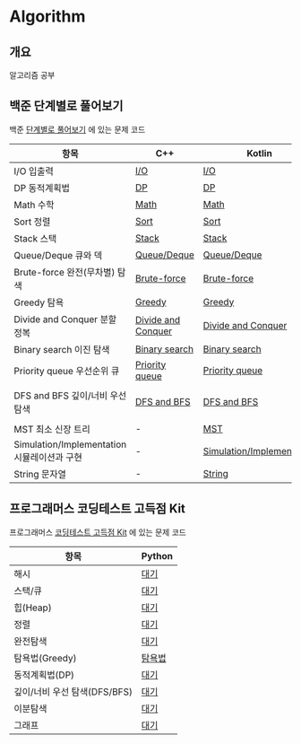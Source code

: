 # Algorithm

## 개요

알고리즘 공부

## 백준 단계별로 풀어보기

백준 [단계별로 풀어보기](https://www.acmicpc.net/step) 에 있는 문제 코드

| 항목                                  | C++                                           | Kotlin                                                  | Python                             |
|-------------------------------------|-----------------------------------------------|---------------------------------------------------------|------------------------------------|
| I/O 입출력                             | [I/O](cpp/step/io)                            | [I/O](kotlin/step/io)                                   | -                                  |
| DP 동적계획법                            | [DP](cpp/step/dp)                             | [DP](kotlin/step/dp)                                    | -                                  |
| Math 수학                             | [Math](cpp/step/math)                         | [Math](kotlin/step/math)                                | -                                  |
| Sort 정렬                             | [Sort](cpp/step/sort)                         | [Sort](kotlin/step/sort)                                | -                                  |
| Stack 스택                            | [Stack](cpp/step/stack)                       | [Stack](kotlin/step/stack)                              | -                                  |
| Queue/Deque 큐와 덱                    | [Queue/Deque](cpp/step/que)                   | [Queue/Deque](kotlin/step/que)                          | -                                  |
| Brute-force 완전(무차별) 탐색              | [Brute-force](cpp/step/brute-force)           | [Brute-force](kotlin/step/brute-force)                  | -                                  |
| Greedy 탐욕                           | [Greedy](cpp/step/greedy)                     | [Greedy](kotlin/step/greedy)                            | -                                  |
| Divide and Conquer 분할 정복            | [Divide and Conquer](cpp/step/divide&conquer) | [Divide and Conquer](kotlin/step/divide&conquer)        | -                                  |
| Binary search 이진 탐색                 | [Binary search](cpp/step/binary-search)       | [Binary search](kotlin/step/binary-search)              | -                                  |
| Priority queue 우선순위 큐               | [Priority queue](cpp/step/priority-queue)     | [Priority queue](kotlin/step/priority-queue)            | -                                  |
| DFS and BFS 깊이/너비 우선 탐색             | [DFS and BFS](cpp/step/dfs&bfs)               | [DFS and BFS](kotlin/step/dfs&bfs)                      | [DFS and BFS](python/step/dfs&bfs) |
| MST 최소 신장 트리                        | -                                             | [MST](kotlin/step/mst)                                  | -                                  |
| Simulation/Implementation 시뮬레이션과 구현 | -                                             | [Simulation/Implementation](kotlin/step/implementation) | -                                  |
| String 문자열                          | -                                             | [String](kotlin/step/string)                            | -                                  |

## 프로그래머스 코딩테스트 고득점 Kit

프로그래머스 [코딩테스트 고득점 Kit](https://programmers.co.kr/learn/challenges) 에 있는 문제 코드

| 항목                   | Python                   |
|----------------------|--------------------------|
| 해시                   | [대기]()                   |
| 스택/큐                 | [대기]()                   |
| 힙(Heap)              | [대기]()                   |
| 정렬                   | [대기]()                   |
| 완전탐색                 | [대기]()                   |
| 탐욕법(Greedy)          | [탐욕법](python/kit/greedy) |
| 동적계획법(DP)            | [대기]()                   |
| 깊이/너비 우선 탐색(DFS/BFS) | [대기]()                   |
| 이분탐색                 | [대기]()                   |
| 그래프                  | [대기]()                   |